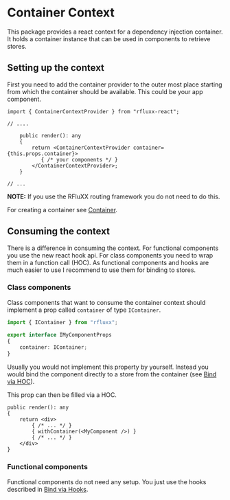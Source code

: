 # Container Context

This package provides a react context for a dependency injection container. It holds a container instance that can be used in components to retrieve stores.

## Setting up the context

First you need to add the container provider to the outer most place starting from which the container should be available. This could be your app component.

```typescriptreact
import { ContainerContextProvider } from "rfluxx-react";

// ....

    public render(): any
    {
        return <ContainerContextProvider container={this.props.container}>
           { /* your components */ }
        </ContainerContextProvider>;
    }

// ...
```

__NOTE:__ If you use the RFluXX routing framework you do not need to do this.

For creating a container see [Container](../core/container.md).

## Consuming the context

There is a difference in consuming the context. For functional components you use the new react hook api. For class components you need to wrap them in a function call (HOC). As functional components and hooks are much easier to use I recommend to use them for binding to stores.

### Class components

Class components that want to consume the container context should implement a prop called `container` of type `IContainer`.

```typescript
import { IContainer } from "rfluxx";

export interface IMyComponentProps
{
    container: IContainer;
}
```

Usually you would not implement this property by yourself. Instead you would bind the component directly to a store from the container (see [Bind via HOC](binding_via_hoc.md)).

This prop can then be filled via a HOC.

```typescriptreact
public render(): any
{
    return <div>
        { /* ... */ }
        { withContainer(<MyComponent />) }
        { /* ... */ }
    </div>
}
```

### Functional components

Functional components do not need any setup. You just use the hooks described in [Bind via Hooks](binding_via_hooks.md).
